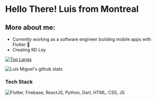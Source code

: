 # Hello There! Luis from Montreal



## More about me:

- Currently working as a software engineer building mobile apps with Flutter 📲
- Creating RD Ley  


[![Top Langs](https://github-readme-stats.vercel.app/api/top-langs/?username=luismi74)](https://github.com/luismi74/github-readme-stats)

![Luis Miguel's github stats](https://github-readme-stats.vercel.app/api/?username=luismi74&show_icons=true&title_color=5ac0a5&icon_color=79ff97&text_color=edf2f7&bg_color=151515)


### Tech Stack
<img src="https://skillicons.dev/icons?i=js,html,css,dart,flutter,python,firebase,react" title="Flutter, Firebase, Appwrite, NestJs, ReactJS, Laravel, Dart, HTML, CSS, JS" alt="Flutter, Firebase, ReactJS, Python, Dart, HTML, CSS, JS" /> <br /><br />
